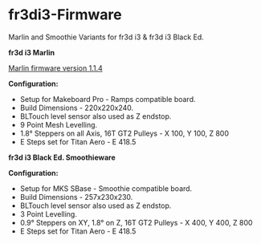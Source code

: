 # fr3di3-Firmware
Marlin and Smoothie Variants for fr3d i3 & fr3d i3 Black Ed.

**fr3d i3 Marlin**

[Marlin firmware version 1.1.4](http://marlinfw.org/meta/download/)

**Configuration:**

* Setup for Makeboard Pro - Ramps compatible board.
* Build Dimensions - 220x220x240.
* BLTouch level sensor also used as Z endstop.
* 9 Point Mesh Levelling.
* 1.8° Steppers on all Axis, 16T GT2 Pulleys - X 100, Y 100, Z 800
* E Steps set for Titan Aero - E 418.5


**fr3d i3 Black Ed. Smoothieware**

**Configuration:**

* Setup for MKS SBase - Smoothie compatible board.
* Build Dimensions - 257x230x230.
* BLTouch level sensor also used as Z endstop.
* 3 Point Levelling.
* 0.9° Steppers on XY, 1.8° on Z, 16T GT2 Pulleys - X 400, Y 400, Z 800
* E Steps set for Titan Aero - E 418.5



